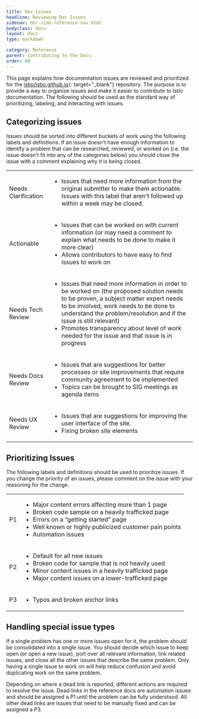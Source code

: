 ```yaml
---
title: Doc Issues
headline: Reviewing Doc Issues
sidenav: doc-side-reference-nav.html
bodyclass: docs
layout: docs
type: markdown

category: Reference
parent: Contributing to the Docs
order: 60
---
```


This page explains how documentation issues are reviewed and prioritized for the
[istio/istio.github.io](https://github.com/istio/istio.github.io){: target="_blank"} repository.
The purpose is to provide a way to organize issues and make it easier to contribute to
Istio documentation. The following should be used as the standard way of prioritizing,
labeling, and interacting with issues.

## Categorizing issues

Issues should be sorted into different buckets of work using the following labels and definitions. If an issue
doesn't have enough information to identify a problem that can be researched, reviewed, or worked on (i.e. the
issue doesn't fit into any of the categories below) you should close the issue with a comment explaining why it
is being closed.

<table>
<tr>
    <td>Needs Clarification</td>
    <td><ul>
        <li>Issues that need more information from the original submitter to make them actionable. Issues with this label that aren't followed up within a week 
        may be closed.</li>
    </ul></td>
</tr>

<tr>
    <td>Actionable</td>
    <td><ul>
        <li>Issues that can be worked on with current information (or may need a comment to explain what needs to be done to make
        it more clear)</li>
        <li>Allows contributors to have easy to find issues to work on</li>
    </ul></td>
</tr>

<tr>
    <td>Needs Tech Review</td>
    <td><ul>
        <li>Issues that need more information in order to be worked on (the proposed solution needs to be proven, a subject matter expert needs to be involved, 
        work needs to be done to understand the problem/resolution and if the issue is still relevant)</li>
        <li>Promotes transparency about level of work 
        needed for the issue and that issue is in progress</li>
    </ul></td>
</tr>

<tr>
    <td>Needs Docs Review</td>
    <td><ul>
        <li>Issues that are suggestions for better processes or site improvements that require community agreement to be implemented</li>
        <li>Topics can be brought to SIG meetings as agenda items</li>
    </ul></td>
</tr>

<tr>
    <td>Needs UX Review</td>
    <td><ul>
        <li>Issues that are suggestions for improving the user interface of the site.</li>
        <li>Fixing broken site elements</li> 
    </ul></td>
</tr>
</table>

## Prioritizing Issues

The following labels and definitions should be used to prioritize issues. If you change the priority of an issues, please comment on
the issue with your reasoning for the change.

<table>
<tr>
    <td>P1</td>
    <td><ul>
        <li>Major content errors affecting more than 1 page</li>
        <li>Broken code sample on a heavily trafficked page</li>  
        <li>Errors on a “getting started” page</li>
        <li>Well known or highly publicized customer pain points</li>
        <li>Automation issues</li>
    </ul></td>
</tr>

<tr>
    <td>P2</td>
    <td><ul>
        <li>Default for all new issues</li>
        <li>Broken code for sample that is not heavily used</li>
        <li>Minor content issues in a heavily trafficked page</li>
        <li>Major content issues on a lower-trafficked page</li>
    </ul></td>
</tr>

<tr>
    <td>P3</td>
    <td><ul>
        <li>Typos and broken anchor links</li>
    </ul></td>
</tr>
</table>

## Handling special issue types

If a single problem has one or more issues open for it, the problem should be consolidated into a single issue. You should decide which issue to keep open 
(or open a new issue), port over all relevant information, link related issues, and close all the other issues that describe the same problem. Only having
a single issue to work on will help reduce confusion and avoid duplicating work on the same problem.

Depending on where a dead link is reported, different actions are required to resolve the issue. Dead links in the reference
docs are automation issues and should be assigned a P1 until the problem can be fully understood. All other dead links are issues
that need to be manually fixed and can be assigned a P3.
